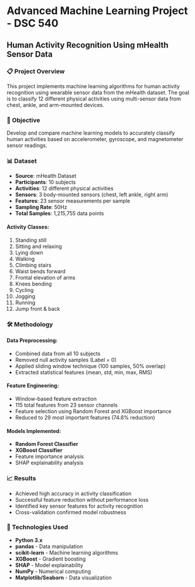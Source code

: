 # Advanced Machine Learning Project - DSC 540
## Human Activity Recognition Using mHealth Sensor Data

### 📋 Project Overview
This project implements machine learning algorithms for human activity recognition using wearable sensor data from the mHealth dataset. The goal is to classify 12 different physical activities using multi-sensor data from chest, ankle, and arm-mounted devices.

### 🎯 Objective
Develop and compare machine learning models to accurately classify human activities based on accelerometer, gyroscope, and magnetometer sensor readings.

### 📊 Dataset
- **Source**: mHealth Dataset
- **Participants**: 10 subjects
- **Activities**: 12 different physical activities
- **Sensors**: 3 body-mounted sensors (chest, left ankle, right arm)
- **Features**: 23 sensor measurements per sample
- **Sampling Rate**: 50Hz
- **Total Samples**: 1,215,755 data points

#### Activity Classes:
1. Standing still
2. Sitting and relaxing  
3. Lying down
4. Walking
5. Climbing stairs
6. Waist bends forward
7. Frontal elevation of arms
8. Knees bending
9. Cycling
10. Jogging
11. Running
12. Jump front & back

### 🛠️ Methodology

#### Data Preprocessing:
- Combined data from all 10 subjects
- Removed null activity samples (Label = 0)
- Applied sliding window technique (100 samples, 50% overlap)
- Extracted statistical features (mean, std, min, max, RMS)

#### Feature Engineering:
- Window-based feature extraction
- 115 total features from 23 sensor channels
- Feature selection using Random Forest and XGBoost importance
- Reduced to 29 most important features (74.8% reduction)

#### Models Implemented:
- **Random Forest Classifier**
- **XGBoost Classifier**
- Feature importance analysis
- SHAP explainability analysis

### 📈 Results
- Achieved high accuracy in activity classification
- Successful feature reduction without performance loss
- Identified key sensor features for activity recognition
- Cross-validation confirmed model robustness

### 🔧 Technologies Used
- **Python 3.x**
- **pandas** - Data manipulation
- **scikit-learn** - Machine learning algorithms
- **XGBoost** - Gradient boosting
- **SHAP** - Model explainability
- **NumPy** - Numerical computing
- **Matplotlib/Seaborn** - Data visualization

